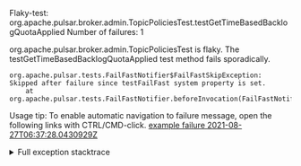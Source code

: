         
Flaky-test: org.apache.pulsar.broker.admin.TopicPoliciesTest.testGetTimeBasedBacklogQuotaApplied
Number of failures: 1

org.apache.pulsar.broker.admin.TopicPoliciesTest is flaky. The testGetTimeBasedBacklogQuotaApplied test method fails sporadically.

```
org.apache.pulsar.tests.FailFastNotifier$FailFastSkipException: Skipped after failure since testFailFast system property is set.
	at org.apache.pulsar.tests.FailFastNotifier.beforeInvocation(FailFastNotifier.java:88)

```

Usage tip: To enable automatic navigation to failure message, open the following links with CTRL/CMD-click.
[example failure 2021-08-27T06:37:28.0430929Z](https://github.com/apache/pulsar/runs/3440411059?check_suite_focus=true#step:9:1259)


<details>
<summary>Full exception stacktrace</summary>
<code><pre>
org.apache.pulsar.tests.FailFastNotifier$FailFastSkipException: Skipped after failure since testFailFast system property is set.
	at org.apache.pulsar.tests.FailFastNotifier.beforeInvocation(FailFastNotifier.java:88)

</pre></code>
</details>

